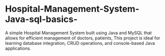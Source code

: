 # Hospital-Management-System-Java-sql-basics-
A simple Hospital Management System built using Java and MySQL that allows for efficient management of doctors, patients, This project is ideal for learning database integration, CRUD operations, and console-based Java applications.
